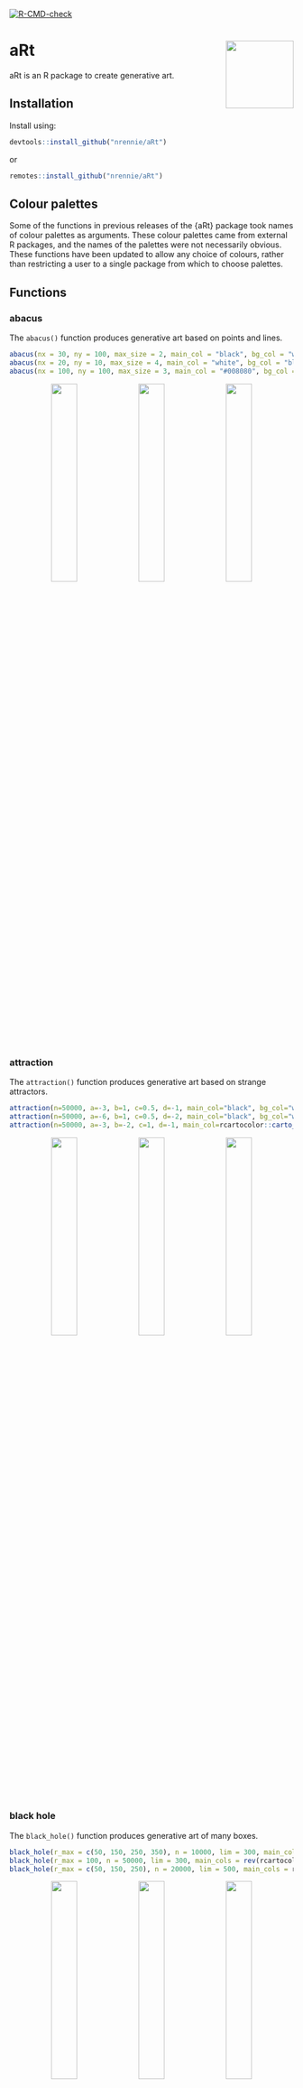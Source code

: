 <!-- badges: start -->
  [![R-CMD-check](https://github.com/nrennie/aRt/workflows/R-CMD-check/badge.svg)](https://github.com/nrennie/aRt/actions)
<!-- badges: end -->

# aRt <img src="man/figures/logo.png" align="right" width="120" />


aRt is an R package to create generative art. 

## Installation

Install using:

``` r
devtools::install_github("nrennie/aRt")
```
or
``` r
remotes::install_github("nrennie/aRt")
```

## Colour palettes

Some of the functions in previous releases of the {aRt} package took names of colour palettes as arguments. These colour palettes came from external R packages, and the names of the palettes were not necessarily obvious. These functions have been updated to allow any choice of colours, rather than restricting a user to a single package from which to choose palettes. 

## Functions

### abacus

The `abacus()` function produces generative art based on points and lines.

``` r
abacus(nx = 30, ny = 100, max_size = 2, main_col = "black", bg_col = "white", s = 123)
abacus(nx = 20, ny = 10, max_size = 4, main_col = "white", bg_col = "black", s = 12)
abacus(nx = 100, ny = 100, max_size = 3, main_col = "#008080", bg_col = "white", s = 123)
```
<p align="center">
<img src="https://github.com/nrennie/aRt/blob/main/man/figures/abacus1.jpeg?raw=true" width="30%">
<img src="https://github.com/nrennie/aRt/blob/main/man/figures/abacus2.jpeg?raw=true" width="30%">
<img src="https://github.com/nrennie/aRt/blob/main/man/figures/abacus3.jpeg?raw=true" width="30%">
</p>

### attraction

The `attraction()` function produces generative art based on strange attractors.

``` r
attraction(n=50000, a=-3, b=1, c=0.5, d=-1, main_col="black", bg_col="white")
attraction(n=50000, a=-6, b=1, c=0.5, d=-2, main_col="black", bg_col="white")
attraction(n=50000, a=-3, b=-2, c=1, d=-1, main_col=rcartocolor::carto_pal(n = 7, "SunsetDark"), bg_col="white")
```
<p align="center">
<img src="https://github.com/nrennie/aRt/blob/main/man/figures/attraction1.jpeg?raw=true" width="30%">
<img src="https://github.com/nrennie/aRt/blob/main/man/figures/attraction2.jpeg?raw=true" width="30%">
<img src="https://github.com/nrennie/aRt/blob/main/man/figures/attraction3.jpeg?raw=true" width="30%">
</p>

### black hole

The `black_hole()` function produces generative art of many boxes.

``` r
black_hole(r_max = c(50, 150, 250, 350), n = 10000, lim = 300, main_cols = rcartocolor::carto_pal(n = 7, name = "SunsetDark"), bg_col = "black", size = 0.01, a = 0.5, s = 1234)
black_hole(r_max = 100, n = 50000, lim = 300, main_cols = rev(rcartocolor::carto_pal(n = 7, name = "Teal")), bg_col = "white", size = 0.05, a = 0.3, s = 1234)
black_hole(r_max = c(50, 150, 250), n = 20000, lim = 500, main_cols = rcartocolor::carto_pal(n = 7, name = "SunsetDark"), bg_col = "black", size = 0.01, a = 0.75, s = 1234)
```
<p align="center">
<img src="https://github.com/nrennie/aRt/blob/main/man/figures/black_hole1.jpeg?raw=true" width="30%">
<img src="https://github.com/nrennie/aRt/blob/main/man/figures/black_hole2.jpeg?raw=true" width="30%">
<img src="https://github.com/nrennie/aRt/blob/main/man/figures/black_hole3.jpeg?raw=true" width="30%">
</p>

### blending

The `blending()` function produces generative art of many boxes.

``` r
blending(n = 100, down = "white", up = "black", s = 1234)
blending(n = 500, down = "white", up = "black", s = 1234)
blending(n = 100, down = "#ba1141", up = "#003366", s = 1234)

```
<p align="center">
<img src="https://github.com/nrennie/aRt/blob/main/man/figures/blending1.jpeg?raw=true" width="30%">
<img src="https://github.com/nrennie/aRt/blob/main/man/figures/blending2.jpeg?raw=true" width="30%">
<img src="https://github.com/nrennie/aRt/blob/main/man/figures/blending3.jpeg?raw=true" width="30%">
</p>

### boxes

The `boxes()` function produces generative art of many boxes.

``` r
boxes(n=100, perc=0.1, col_palette=rcartocolor::carto_pal(n = 7, "DarkMint"), bg_col="black", s=1234)
boxes(n=20, perc=0.1, col_palette=rcartocolor::carto_pal(n = 7, "DarkMint"), bg_col="black", s=1234)
boxes(n=100, perc=0.5, col_palette=rcartocolor::carto_pal(n = 7, "Magenta"), bg_col="black", s=1234)
```
<p align="center">
<img src="https://github.com/nrennie/aRt/blob/main/man/figures/boxes_n100_p1.jpeg?raw=true" width="30%">
<img src="https://github.com/nrennie/aRt/blob/main/man/figures/boxes_n20_p1.jpeg?raw=true" width="30%">
<img src="https://github.com/nrennie/aRt/blob/main/man/figures/boxes_n100_p5.jpeg?raw=true" width="30%">
</p>

### bricks

The `bricks()` function draws multiple rectangular polygons in rows.

``` r
bricks(n_y=20, colours=c("#9B1D20", "#3D2B3D", "#CBEFB6", "#635D5C"), bg_col="gray97")
bricks(n_y=200, colours=c("#9B1D20", "#3D2B3D", "#CBEFB6", "#635D5C"), bg_col="gray97")
bricks(n_y=20, colours=rcartocolor::carto_pal(7, "Burg"), bg_col="gray97")

```
<p align="center">
<img src="https://github.com/nrennie/aRt/blob/main/man/figures/bricks1.jpeg?raw=true" width="30%">
<img src="https://github.com/nrennie/aRt/blob/main/man/figures/bricks2.jpeg?raw=true" width="30%">
<img src="https://github.com/nrennie/aRt/blob/main/man/figures/bricks3.jpeg?raw=true" width="30%">
</p>


### bubbles

The `bubbles()` function produces generative art using layered polar bar charts.

``` r
bubbles(num_circles = 20, main_col = "black", col_palette = rcartocolor::carto_pal(n = 12, "Bold"), bg_col = "white", s = 1234)
bubbles(num_circles = 20, main_col = "lightgrey", col_palette = rcartocolor::carto_pal(n = 12, "Bold"), bg_col = "white", s = 123)
bubbles(num_circles = 10, main_col = "white", col_palette = rcartocolor::carto_pal(n = 12, "Prism"), bg_col = "black", s = 2022)
```
<p align="center">
<img src="https://github.com/nrennie/aRt/blob/main/man/figures/bubbles1.jpeg?raw=true" width="30%">
<img src="https://github.com/nrennie/aRt/blob/main/man/figures/bubbles2.jpeg?raw=true" width="30%">
<img src="https://github.com/nrennie/aRt/blob/main/man/figures/bubbles3.jpeg?raw=true" width="30%">
</p>


### bullseye

The `bullseye()` function produces generative art using layered polar bar charts.

``` r
bullseye(main_col="black", bg_col="white", s=1234)
bullseye(main_col="white", bg_col="black", s=1234)
bullseye(main_col="black", bg_col="white", s=2021)
```
<p align="center">
<img src="https://github.com/nrennie/aRt/blob/main/man/figures/bullseye_1234.jpeg?raw=true" width="30%">
<img src="https://github.com/nrennie/aRt/blob/main/man/figures/bullseye_1234n.jpeg?raw=true" width="30%">
<img src="https://github.com/nrennie/aRt/blob/main/man/figures/bullseye_2021.jpeg?raw=true" width="30%">
</p>

### circles

The `circles()` function produces generative art using dendograms and circular graphs.

``` r
circles(n=100, smoothness=100, col_palette=rcartocolor::carto_pal(n = 12, "Bold"), line_col=NA, bg_col="black", s=1234)
circles(n=10, smoothness=100, col_palette=rcartocolor::carto_pal(n = 12, "Bold"), line_col=NA, bg_col="#e73f74", s=1234)
circles(n=2, smoothness=3, col_palette=rcartocolor::carto_pal(n = 12, "Bold"), line_col="black", bg_col="black", s=1234)
```
<p align="center">
<img src="https://github.com/nrennie/aRt/blob/main/man/figures/circles1.jpeg?raw=true" width="30%">
<img src="https://github.com/nrennie/aRt/blob/main/man/figures/circles2.jpeg?raw=true" width="30%">
<img src="https://github.com/nrennie/aRt/blob/main/man/figures/circles3.jpeg?raw=true" width="30%">
</p>

### circular

The `circular()` function produces circular generative art produced by many random paths from the centre of the circle.

``` r
circular(n=2, main_col="black", bg_col="white", s=56)
circular(n=10, main_col="black", bg_col="white", s=56)
circular(n=100, main_col="black", bg_col="white", s=56)
```
<p align="center">
<img src="https://github.com/nrennie/aRt/blob/main/man/figures/circular_n2.jpeg?raw=true" width="30%">
<img src="https://github.com/nrennie/aRt/blob/main/man/figures/circular_n10.jpeg?raw=true" width="30%">
<img src="https://github.com/nrennie/aRt/blob/main/man/figures/circular_n100.jpeg?raw=true" width="30%">
</p>

### connected

The `connected()` function produces generative art by connected points on a circle.

``` r
connected(n=100, n_geom=10, random=F, col_palette=RColorBrewer::brewer.pal(n = 9,"RdPu"), bg_col="#ae217e", s=1234)
connected(n=100, n_geom=10, random=T, col_palette=RColorBrewer::brewer.pal(n = 9,"RdPu"), bg_col="#ae217e", s=1234)
connected(n=250, n_geom=2, random=F, col_palette=RColorBrewer::brewer.pal(n = 5,"RdPu"), bg_col="#ae217e", s=1234)
```
<p align="center">
<img src="https://github.com/nrennie/aRt/blob/main/man/figures/connected_100_10F.jpeg?raw=true" width="30%">
<img src="https://github.com/nrennie/aRt/blob/main/man/figures/connected_100_10T.jpeg?raw=true" width="30%">
<img src="https://github.com/nrennie/aRt/blob/main/man/figures/connected_250_2F.jpeg?raw=true" width="30%">
</p>

### crawling

The `crawling()` function produces generative art using dendograms and tree graphs.

``` r
crawling(n=50, edge_colour="black", node_size=1, node_colour="black", bg_col="white", s=1234)
crawling(n=250, edge_colour="black", node_size=1, node_colour="black", bg_col="white", s=1234)
crawling(n=1000, edge_colour="black", node_size=1, node_colour="black", bg_col="white", s=1234)
```
<p align="center">
<img src="https://github.com/nrennie/aRt/blob/main/man/figures/crawling50.jpeg?raw=true" width="30%">
<img src="https://github.com/nrennie/aRt/blob/main/man/figures/crawling250.jpeg?raw=true" width="30%">
<img src="https://github.com/nrennie/aRt/blob/main/man/figures/crawling1000.jpeg?raw=true" width="30%">
</p>

### dots

The `dots()` function produces generative art using jittered points.

``` r
dots(n_x=50, n_y=100, jitter_size_width=0.5, jitter_size_height=0.5, col_palette = rcartocolor::carto_pal(n = 7, "Purp"), bg_col="#63589f", s=1234)
dots(n_x=500, n_y=100, jitter_size_width=0.5, jitter_size_height=5, col_palette = rcartocolor::carto_pal(n = 7, "Purp"), bg_col="#63589f", s=1234)
dots(n_x=50, n_y=100, jitter_size_width=0.05, jitter_size_height=50, col_palette = rcartocolor::carto_pal(n = 7, "Purp"), bg_col="#63589f", s=1234)
```
<p align="center">
<img src="https://github.com/nrennie/aRt/blob/main/man/figures/dots1.jpeg?raw=true" width="30%">
<img src="https://github.com/nrennie/aRt/blob/main/man/figures/dots2.jpeg?raw=true" width="30%">
<img src="https://github.com/nrennie/aRt/blob/main/man/figures/dots3.jpeg?raw=true" width="30%">
</p>

### fading

The `fading()` function produces generative art using voronoi tiles.

``` r
fading(n_layers=6, n_points=10, col_palette=rcartocolor::carto_pal(n = 7, "SunsetDark"), s=1234)
fading(n_layers=6, n_points=1, col_palette=rcartocolor::carto_pal(n = 7, "Sunset"), s=1234)
fading(n_layers=10, n_points=10, col_palette=rcartocolor::carto_pal(n = 7, "SunsetDark"), s=1234)
```
<p align="center">
<img src="https://github.com/nrennie/aRt/blob/main/man/figures/fading_6_10.jpeg?raw=true" width="30%">
<img src="https://github.com/nrennie/aRt/blob/main/man/figures/fading_6_1.jpeg?raw=true" width="30%">
<img src="https://github.com/nrennie/aRt/blob/main/man/figures/fading_10_10.jpeg?raw=true" width="30%">
</p>

### flow fields

The `flow_fields()` function produces generative art using particle traces. These functions are inspired by a blog post by [Will Chase](https://www.williamrchase.com/post/flow-fields-12-months-of-art-september/). 

``` r
flow_fields(n = 10000, granualarity = 1000, x_freq = 1, y_freq = 1, alpha = 1, line_col = c("#edf8fb","#bfd3e6","#9ebcda","#8c96c6","#8c6bb1","#88419d","#6e016b"), bg_col = "lightgrey", s = 1234)
flow_fields(n = 10000, granualarity = 1000, x_freq = 1, y_freq = 1, alpha = 0.3, line_col = "black", bg_col = "white", s = 1234)
flow_fields(n = 10000, granualarity = 1000, x_freq = 3, y_freq = 0.2, alpha = 1, line_col = c("#edf8fb","#bfd3e6","#9ebcda","#8c96c6","#8c6bb1","#88419d","#6e016b"), bg_col = "lightgrey", s = 1234)
```
<p align="center">
<img src="https://github.com/nrennie/aRt/blob/main/man/figures/flow_fields1.jpeg?raw=true" width="30%">
<img src="https://github.com/nrennie/aRt/blob/main/man/figures/flow_fields2.jpeg?raw=true" width="30%">
<img src="https://github.com/nrennie/aRt/blob/main/man/figures/flow_fields3.jpeg?raw=true" width="30%">
</p>

### fractals

The `fractals()` function produces generative art based on fractal patterns. These functions are inspired by a blog post on [R-bloggers](https://www.r-bloggers.com/2010/08/fractals-in-r/).

``` r
fractals(N = 25, col_palette = MetBrewer::met.brewer("Demuth", n = 25),
         shift = 0, left = -1, right = 1,
         y_param = 3, resolution = 0.005, dist_max = 4)
fractals(N = 25, col_palette = rev(MetBrewer::met.brewer("Benedictus", n = 25)),
         shift = 0, left = -3, right = 3,
         y_param = 2, resolution = 0.005, dist_max = 4)
fractals(N = 20, col_palette = grey.colors(30),
         shift = -1, left = -1, right = 1,
         y_param = 2, resolution = 0.005, dist_max = 3)
```
<p align="center">
<img src="https://github.com/nrennie/aRt/blob/main/man/figures/fractals1.jpeg?raw=true" width="30%">
<img src="https://github.com/nrennie/aRt/blob/main/man/figures/fractals2.jpeg?raw=true" width="30%">
<img src="https://github.com/nrennie/aRt/blob/main/man/figures/fractals3.jpeg?raw=true" width="30%">
</p>

### heart

The `heart()` function draws a heart from many overlapping lines.

``` r
heart(n=25, col_scheme="mono", bg_col="black", s=1234)
heart(n=100, col_scheme="mono", bg_col="black", s=1234)
heart(n=25, col_scheme="rainbow", bg_col="black", s=1234)
```
<p align="center">
<img src="https://github.com/nrennie/aRt/blob/main/man/figures/heart_n25_m.jpeg?raw=true" width="30%">
<img src="https://github.com/nrennie/aRt/blob/main/man/figures/heart_n100_m.jpeg?raw=true" width="30%">
<img src="https://github.com/nrennie/aRt/blob/main/man/figures/heart_n25_r.jpeg?raw=true" width="30%">
</p>


### infinity

The `infinity()` function draws an infinity symbol from many overlapping lines.

``` r
infinity(n=25, col_scheme="mono", bg_col="black", s=1234)
infinity(n=100, col_scheme="mono", bg_col="black", s=1234)
infinity(n=25, col_scheme="rainbow", bg_col="black", s=1234)
```
<p align="center">
<img src="https://github.com/nrennie/aRt/blob/main/man/figures/infinity_n25_m.jpeg?raw=true" width="30%">
<img src="https://github.com/nrennie/aRt/blob/main/man/figures/infinity_n100_m.jpeg?raw=true" width="30%">
<img src="https://github.com/nrennie/aRt/blob/main/man/figures/infinity_n25_r.jpeg?raw=true" width="30%">
</p>


### mosaic

The `mosaic()` function creates a set of voronoi tiles.

``` r
mosaic(n = 100, fill_cols = c("#4B3F72", "#CBB3BF", "#FFC857", "#119DA4", "#19647E"), line_col = "white", bg_col = "white", line_size = 1, x_means = c(0, 10, 5), y_means = c(0, 7, 8), xy_var = 2, s = 1234)
mosaic(n = 100, fill_cols = "white", line_col = "black", bg_col = "black", line_size = 1, x_means = 0, y_means = 0, xy_var = 5, s = 1234)
mosaic(n = 500, fill_cols = c("#436f85", "#432263", "#de7a00", "#416322", "#860a4d"), line_col = "white", bg_col = "white", line_size = 0.5, x_means = c(0, 10, 5), y_means = c(0, 7, 8), xy_var = 2, s = 1234)
```
<p align="center">
<img src="https://github.com/nrennie/aRt/blob/main/man/figures/mosaic1.png?raw=true" width="30%">
<img src="https://github.com/nrennie/aRt/blob/main/man/figures/mosaic2.png?raw=true" width="30%">
<img src="https://github.com/nrennie/aRt/blob/main/man/figures/mosaic3.png?raw=true" width="30%">
</p>

### mosaic sketch

The `mosaic_sketch()` function creates a set of voronoi tiles with a hand-drawn feel.

``` r
mosaic_sketch(n = 10, fill_cols = c("#4B3F72", "#CBB3BF", "#FFC857", "#119DA4", "#19647E"), line_col = "white", bg_col = "white", line_size = 2, x_means = c(0, 10, 5), y_means = c(0, 7, 8), xy_var = 2, s = 1234)
mosaic_sketch(n = 20, fill_cols = c("white", "#008080"), line_col = "white", bg_col = "#008080", line_size = 1.5, x_means = c(0, 10, 5), y_means = c(0, 7, 8), xy_var = 2, s = 1234)
mosaic_sketch(n = 6, fill_cols = "black", line_col = "white", bg_col = "white", line_size = 2, x_means = c(0, 10, 5), y_means = c(0, 7, 8), xy_var = 2, s = 1234)
```
<p align="center">
<img src="https://github.com/nrennie/aRt/blob/main/man/figures/mosaic_sketch1.jpeg?raw=true" width="30%">
<img src="https://github.com/nrennie/aRt/blob/main/man/figures/mosaic_sketch2.jpeg?raw=true" width="30%">
<img src="https://github.com/nrennie/aRt/blob/main/man/figures/mosaic_sketch3.jpeg?raw=true" width="30%">
</p>


### polygons

The `polygons()` function draws multiple polygons.

``` r
polygons(n_x=12, n_y=18, gap_size=0.5, deg_jitter=0.1, colours=c("#9B1D20", "#3D2B3D", "#CBEFB6", "#635D5C"), rand = FALSE, bg_col="gray97")
polygons(n_x=6, n_y=9, gap_size=0.2, deg_jitter=0.1, colours=c("#9B1D20", "#3D2B3D", "#CBEFB6", "#635D5C"), rand = FALSE, bg_col="gray97")
polygons(n_x=12, n_y=18, gap_size=0.5, deg_jitter=0.5, colours=rcartocolor::carto_pal(7, "Burg"), rand = FALSE, bg_col="gray97")

```
<p align="center">
<img src="https://github.com/nrennie/aRt/blob/main/man/figures/polygons1.jpeg?raw=true" width="30%">
<img src="https://github.com/nrennie/aRt/blob/main/man/figures/polygons2.jpeg?raw=true" width="30%">
<img src="https://github.com/nrennie/aRt/blob/main/man/figures/polygons3.jpeg?raw=true" width="30%">
</p>


### puzzles

The `puzzles()` function draws multiple polygons.

``` r
puzzles(n = 200, num_groups = 30, col_palette = PrettyCols::prettycols("Beach"), bg_col = "white", s = 1234)
puzzles(n = 200, num_groups = 50, col_palette = c("black", "white"), bg_col = "black", s = 59)
puzzles(n = 1000, num_groups = 700, col_palette = PrettyCols::prettycols("Beach"), bg_col = "white", s = 1234)
```
<p align="center">
<img src="https://github.com/nrennie/aRt/blob/main/man/figures/puzzles1.png?raw=true" width="30%">
<img src="https://github.com/nrennie/aRt/blob/main/man/figures/puzzles2.png?raw=true" width="30%">
<img src="https://github.com/nrennie/aRt/blob/main/man/figures/puzzles3.png?raw=true" width="30%">
</p>


### rectangles

The `rectangles()` function draws multiple rectangles.

``` r
rectangles(n = 100, max_height = 7, max_width = 5, size = 2, main_col = "lightgrey", col_palette = rcartocolor::carto_pal(n = 12, "Bold"), bg_col = "white", s = 123)
rectangles(n = 10, max_height = 15, max_width = 15, size = 4, main_col = "lightgrey", col_palette = rcartocolor::carto_pal(n = 12, "Bold"), bg_col = "white", s = 123)
rectangles(n = 100, max_height = 4, max_width = 6, size = 1, main_col = ggplot2::alpha("white", 0.5), col_palette = rcartocolor::carto_pal(n = 12, "Prism"), bg_col = "black", s = 123)

```
<p align="center">
<img src="https://github.com/nrennie/aRt/blob/main/man/figures/rectangles1.jpeg?raw=true" width="30%">
<img src="https://github.com/nrennie/aRt/blob/main/man/figures/rectangles2.jpeg?raw=true" width="30%">
<img src="https://github.com/nrennie/aRt/blob/main/man/figures/rectangles3.jpeg?raw=true" width="30%">
</p>

### shell

The `shells()` function produces generative art using sine and cosine waves.

``` r
shells(n = 4, alpha = 1, main_col = "black", bg_col = "white")
shells(n = 10, alpha = 1, main_col = "black", bg_col = "white")
shells(n = 6, alpha = 0.5, main_col = "#CC338B", bg_col = alpha("#CC338B", 0.2))
```
<p align="center">
<img src="https://github.com/nrennie/aRt/blob/main/man/figures/shell1.jpeg?raw=true" width="30%">
<img src="https://github.com/nrennie/aRt/blob/main/man/figures/shell2.jpeg?raw=true" width="30%">
<img src="https://github.com/nrennie/aRt/blob/main/man/figures/shell3.jpeg?raw=true" width="30%">
</p>

### spirals

The `spirals()` function produces generative art consisting of dots arranged in a spiral.

``` r
spirals(perc=0.2, s=1234)
spirals(perc=0.5, s=1234)
spirals(perc=0.8, s=1234)
```
<p align="center">
<img src="https://github.com/nrennie/aRt/blob/main/man/figures/spirals_p2.jpeg?raw=true" width="30%">
<img src="https://github.com/nrennie/aRt/blob/main/man/figures/spirals_p5.jpeg?raw=true" width="30%">
<img src="https://github.com/nrennie/aRt/blob/main/man/figures/spirals_p8.jpeg?raw=true" width="30%">
</p>

### squares

The `squares()` function produces generative art consisting of pattern-filled squares.

``` r
squares(n = 7, line_col = "white", pattern_col = "white", pattern_fill = "black", pattern_size = 0.4, size = 1.5, s = 1234)
squares(n = 5, line_col = "#2DC2BD", pattern_col = "#392759", pattern_fill = "#2DC2BD", pattern_size = 0.4, size = 1.5, s = 5678)
squares(n = 20, line_col = "white", pattern_col = "white", pattern_fill = "black", pattern_size = 0.4, size = 1.5, s = 1234)
```
<p align="center">
<img src="https://github.com/nrennie/aRt/blob/main/man/figures/squares_01.jpeg?raw=true" width="30%">
<img src="https://github.com/nrennie/aRt/blob/main/man/figures/squares_02.jpeg?raw=true" width="30%">
<img src="https://github.com/nrennie/aRt/blob/main/man/figures/squares_03.jpeg?raw=true" width="30%">
</p>

### static

The `static()` function produces generative art reminiscent of the noise displayed on analog televisions when no transmission signal is received.

``` r
static(perc=0.01, n=500, s=1234)
static(perc=0.1, n=500, s=1234)
static(perc=0.3, n=500, s=1234)
```
<p align="center">
<img src="https://github.com/nrennie/aRt/blob/main/man/figures/static_p01_n500.jpeg?raw=true" width="30%">
<img src="https://github.com/nrennie/aRt/blob/main/man/figures/static_p10_n500.jpeg?raw=true" width="30%">
<img src="https://github.com/nrennie/aRt/blob/main/man/figures/static_p30_n500.jpeg?raw=true" width="30%">
</p>

### streams

The `streams()` function produces generative art consisting of stream charts.

``` r
streams(bg_col = "white", line_col = "white", fill_col = c("#5F4690", "#1D6996", "#38A6A5", "#0F8554", "#73AF48", "#EDAD08", "#E17C05", "#CC503E", "#94346E", "#6F4070"), type = "right", s = 1234)
streams(bg_col = "black", line_col = NA, fill_col = grey.colors(n = 25), type = "up", s = 450)
streams(bg_col = "white", line_col = NA, fill_col = rep("purple", 8), type = "left", s = 13)
```
<p align="center">
<img src="https://github.com/nrennie/aRt/blob/main/man/figures/streams1.jpeg?raw=true" width="30%">
<img src="https://github.com/nrennie/aRt/blob/main/man/figures/streams2.jpeg?raw=true" width="30%">
<img src="https://github.com/nrennie/aRt/blob/main/man/figures/streams3.jpeg?raw=true" width="30%">
</p>

### stripes

The `stripes()` function produces generative art consisting of rows of vertical stripes.


``` r
stripes(perc=0, n=3, col_palette = rcartocolor::carto_pal(n = 7, "TealGrn"), alpha = 1, s=1234)
stripes(perc=0.5, n=3, col_palette = rcartocolor::carto_pal(n = 7, "TealGrn"), alpha = 1, s=1234)
stripes(perc=1, n=3, col_palette = rcartocolor::carto_pal(n = 7, "TealGrn"), alpha = 1, s=1234)
```
<p align="center">
<img src="https://github.com/nrennie/aRt/blob/main/man/figures/stripes_p00_n3.jpeg?raw=true" width="30%">
<img src="https://github.com/nrennie/aRt/blob/main/man/figures/stripes_p50_n3.jpeg?raw=true" width="30%">
<img src="https://github.com/nrennie/aRt/blob/main/man/figures/stripes_p100_n3.jpeg?raw=true" width="30%">
</p>

### sunbursts

The `sunbursts()` function produces generative art consisting of two-dimesional density plots.

``` r
sunbursts(n = 100, x_means = c(0, 10, 5), y_means = c(0, 7, 8), xy_var = 5, low = "#074050", high = "#d3f2a3", s = 1234)
sunbursts(n = 5, x_means = c(0, 1, 15), y_means = c(0, 2, 16), xy_var = 10, low = "#4e0550", high = "#facdfc", s = 1234)
sunbursts(n = 250, x_means = c(1, 2, 9, 50), y_means = c(3, 6, 8, -3), xy_var = 100, low = "white", high = "black", s = 1234)
```
<p align="center">
<img src="https://github.com/nrennie/aRt/blob/main/man/figures/sunbursts1.jpeg?raw=true" width="30%">
<img src="https://github.com/nrennie/aRt/blob/main/man/figures/sunbursts2.jpeg?raw=true" width="30%">
<img src="https://github.com/nrennie/aRt/blob/main/man/figures/sunbursts3.jpeg?raw=true" width="30%">
</p>

### tiles

The `tiles()` function produces generative art using square polygons.

``` r
tiles(n_x=12, n_y=12, col_palette=MetBrewer::met.brewer("Veronese", 5), s=1234)
tiles(n_x=50, n_y=50, col_palette=MetBrewer::met.brewer("Veronese", 6), s=1234)
tiles(n_x=12, n_y=12, col_palette=MetBrewer::met.brewer("Pissaro", 5), s=1234)
```
<p align="center">
<img src="https://github.com/nrennie/aRt/blob/main/man/figures/tiles_veronese1.jpeg?raw=true" width="30%">
<img src="https://github.com/nrennie/aRt/blob/main/man/figures/tiles_veronese2.jpeg?raw=true" width="30%">
<img src="https://github.com/nrennie/aRt/blob/main/man/figures/tiles_pissaro1.jpeg?raw=true" width="30%">
</p>


### vortex

The `vortex()` function produces circular vortex generative art produced by a line plot and polar coordinates.

``` r
vortex(n=25, start_val=90, col_scheme="mono", bg_col="black", s=1234)
vortex(n=100, start_val=90, col_scheme="mono", bg_col="black", s=1234)
vortex(n=25, start_val=90, col_scheme="rainbow", bg_col="black", s=1234)
```
<p align="center">
<img src="https://github.com/nrennie/aRt/blob/main/man/figures/vortex_n25_m.jpeg?raw=true" width="30%">
<img src="https://github.com/nrennie/aRt/blob/main/man/figures/vortex_n100_m.jpeg?raw=true" width="30%">
<img src="https://github.com/nrennie/aRt/blob/main/man/figures/vortex_n25_r.jpeg?raw=true" width="30%">
</p>


### waves

The `waves()` function produces generative art using sine and cosine waves.

``` r
waves(a=23, b=6, main_col="white", bg_col="black", s=2021)
waves(a=23, b=6, main_col=rcartocolor::carto_pal(n = 7, "Prism"), bg_col="#edad08", s=2021)
waves(a=6, b=23, main_col="black", bg_col="white", s=2021)
```
<p align="center">
<img src="https://github.com/nrennie/aRt/blob/main/man/figures/waves23_6_bw.jpeg?raw=true" width="30%">
<img src="https://github.com/nrennie/aRt/blob/main/man/figures/waves23_6_col.jpeg?raw=true" width="30%">
<img src="https://github.com/nrennie/aRt/blob/main/man/figures/waves6_23_bw.jpeg?raw=true" width="30%">
</p>
